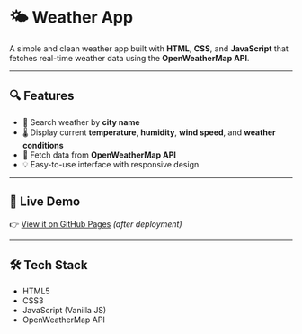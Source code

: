 # 🌤️ Weather App

A simple and clean weather app built with **HTML**, **CSS**, and **JavaScript** that fetches real-time weather data using the **OpenWeatherMap API**.

---

## 🔍 Features

- 🔎 Search weather by **city name**
- 🌡️ Display current **temperature**, **humidity**, **wind speed**, and **weather conditions**
- 📡 Fetch data from **OpenWeatherMap API**
- 💡 Easy-to-use interface with responsive design

---

## 🚀 Live Demo
👉 [View it on GitHub Pages](https://darshanpurohit07.github.io/Weather-App/) *(after deployment)*

---

## 🛠️ Tech Stack

- HTML5
- CSS3
- JavaScript (Vanilla JS)
- OpenWeatherMap API

